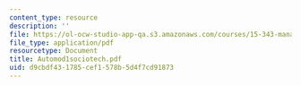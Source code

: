 ```yaml
---
content_type: resource
description: ''
file: https://ol-ocw-studio-app-qa.s3.amazonaws.com/courses/15-343-managing-transformations-in-work-organizations-and-society-spring-2002/d9cbdf431785cef1578b5d4f7cd91873_Automod1sociotech.pdf
file_type: application/pdf
resourcetype: Document
title: Automod1sociotech.pdf
uid: d9cbdf43-1785-cef1-578b-5d4f7cd91873
---
```

